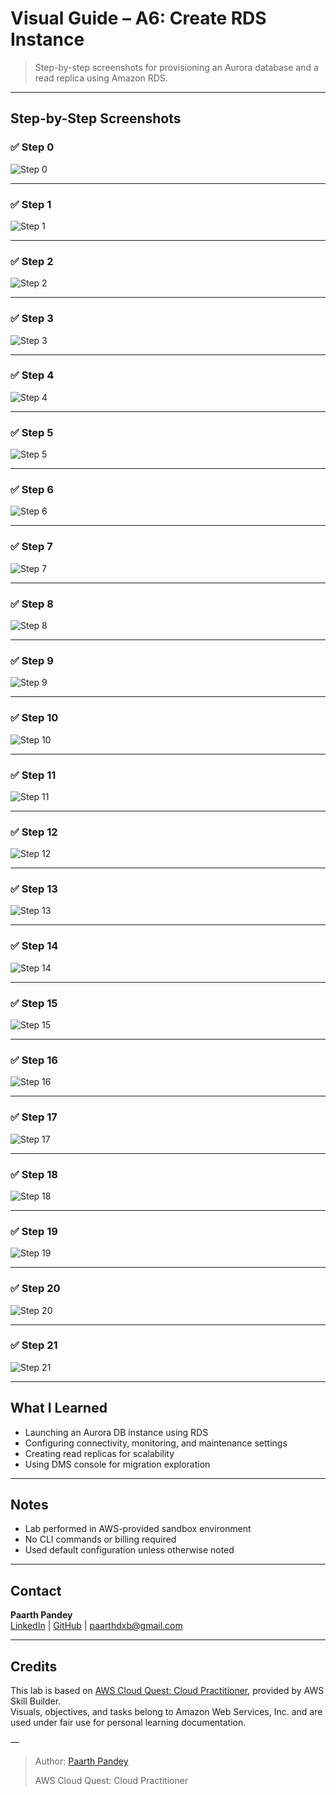 # Visual Guide – A6: Create RDS Instance

> Step-by-step screenshots for provisioning an Aurora database and a read replica using Amazon RDS.

---

## Step-by-Step Screenshots

### ✅ Step 0

![Step 0](./screenshots/00-plan-overview.png)

---

### ✅ Step 1

![Step 1](./screenshots/01-click-ami-catalog-in-ec2-console.png)

---

### ✅ Step 2

![Step 2](./screenshots/02-review-sql-search.png)

---

### ✅ Step 3

![Step 3](./screenshots/03-review-database-search-click-aurora&rds.png)

---

### ✅ Step 4

![Step 4](./screenshots/04-aurora&rds-console-create-database.png)

---

### ✅ Step 5

![Step 5](./screenshots/05-database-config1.png)

---

### ✅ Step 6

![Step 6](./screenshots/06-database-config2.png)

---

### ✅ Step 7

![Step 7](./screenshots/07-database-config3.png)

---

### ✅ Step 8

![Step 8](./screenshots/08-database-config4.png)

---

### ✅ Step 9

![Step 9](./screenshots/09-database-config5.png)

---

### ✅ Step 10

![Step 10](./screenshots/10-database-config6.png)

---

### ✅ Step 11

![Step 11](./screenshots/11-database-config7.png)

---

### ✅ Step 12

![Step 12](./screenshots/12-database-config8.png)

---

### ✅ Step 13

![Step 13](./screenshots/13-database-config9.png)

---

### ✅ Step 14

![Step 14](./screenshots/14-database-instance-created.png)

---

### ✅ Step 15

![Step 15](./screenshots/15-review-database-actions.png)

---

### ✅ Step 16

![Step 16](./screenshots/16-recommendations-database-migration-console.png)

---

### ✅ Step 17

![Step 17](./screenshots/17-review-dms-options.png)

---

### ✅ Step 18

![Step 18](./screenshots/18-create-actions-click-read-replica.png)

---

### ✅ Step 19

![Step 19](./screenshots/19-read-replica-config.png)

---

### ✅ Step 20

![Step 20](./screenshots/20-read-replica-created.png)

---

### ✅ Step 21

![Step 21](./screenshots/21-validated-diy.png)

---

## What I Learned

- Launching an Aurora DB instance using RDS  
- Configuring connectivity, monitoring, and maintenance settings  
- Creating read replicas for scalability  
- Using DMS console for migration exploration  

---

## Notes

- Lab performed in AWS-provided sandbox environment  
- No CLI commands or billing required  
- Used default configuration unless otherwise noted

---

## Contact

**Paarth Pandey**  
[LinkedIn](https://www.linkedin.com/in/paarth-pandey-13779529b/) | [GitHub](https://github.com/paarthpandey10) | paarthdxb@gmail.com

---

## Credits

This lab is based on [AWS Cloud Quest: Cloud Practitioner](https://explore.skillbuilder.aws/learn/course/external/view/elearning/13415/aws-cloud-quest-cloud-practitioner), provided by AWS Skill Builder.  
Visuals, objectives, and tasks belong to Amazon Web Services, Inc. and are used under fair use for personal learning documentation.

—

> Author: [Paarth Pandey](https://github.com/paarthpandey10)  
>  
> AWS Cloud Quest: Cloud Practitioner
